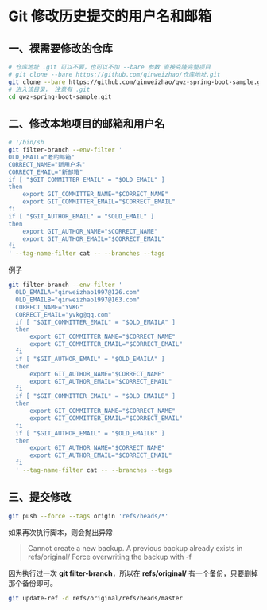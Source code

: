 # Git 修改历史提交的用户名和邮箱

## 一、裸需要修改的仓库

```bash
# 仓库地址 .git 可以不要，也可以不加 --bare 参数 直接克隆完整项目
# git clone --bare https://github.com/qinweizhao/仓库地址.git
git clone --bare https://github.com/qinweizhao/qwz-spring-boot-sample.git 
# 进入该目录， 注意有 .git 
cd qwz-spring-boot-sample.git 
```

## 二、修改本地项目的邮箱和用户名

```bash
# !/bin/sh
git filter-branch --env-filter '
OLD_EMAIL="老的邮箱"
CORRECT_NAME="新用户名"
CORRECT_EMAIL="新邮箱"
if [ "$GIT_COMMITTER_EMAIL" = "$OLD_EMAIL" ]
then
    export GIT_COMMITTER_NAME="$CORRECT_NAME"
    export GIT_COMMITTER_EMAIL="$CORRECT_EMAIL"
fi
if [ "$GIT_AUTHOR_EMAIL" = "$OLD_EMAIL" ]
then
    export GIT_AUTHOR_NAME="$CORRECT_NAME"
    export GIT_AUTHOR_EMAIL="$CORRECT_EMAIL"
fi
' --tag-name-filter cat -- --branches --tags
```

例子

```bash
git filter-branch --env-filter '
  OLD_EMAILA="qinweizhao1997@126.com"
  OLD_EMAILB="qinweizhao1997@163.com"
  CORRECT_NAME="YVKG"
  CORRECT_EMAIL="yvkg@qq.com"
  if [ "$GIT_COMMITTER_EMAIL" = "$OLD_EMAILA" ]
  then
      export GIT_COMMITTER_NAME="$CORRECT_NAME"
      export GIT_COMMITTER_EMAIL="$CORRECT_EMAIL"
  fi
  if [ "$GIT_AUTHOR_EMAIL" = "$OLD_EMAILA" ]
  then
      export GIT_AUTHOR_NAME="$CORRECT_NAME"
      export GIT_AUTHOR_EMAIL="$CORRECT_EMAIL"
  fi 
  if [ "$GIT_COMMITTER_EMAIL" = "$OLD_EMAILB" ]
  then
      export GIT_COMMITTER_NAME="$CORRECT_NAME"
      export GIT_COMMITTER_EMAIL="$CORRECT_EMAIL"
  fi
  if [ "$GIT_AUTHOR_EMAIL" = "$OLD_EMAILB" ]
  then
      export GIT_AUTHOR_NAME="$CORRECT_NAME"
      export GIT_AUTHOR_EMAIL="$CORRECT_EMAIL"
  fi
  ' --tag-name-filter cat -- --branches --tags
```

## 三、提交修改

```bash
git push --force --tags origin 'refs/heads/*'
```

如果再次执行脚本，则会抛出异常

>Cannot create a new backup.
>A previous backup already exists in refs/original/
>Force overwriting the backup with -f

因为执行过一次 **git filter-branch**，所以在 **refs/original/** 有一个备份，只要删掉那个备份即可。

```bash
git update-ref -d refs/original/refs/heads/master
```


